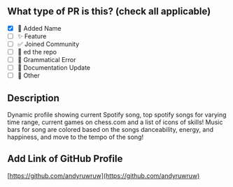## What type of PR is this? (check all applicable)


- [x] 🚀 Added Name
- [ ] ✨ Feature
- [ ] ✅ Joined Community
- [ ] 🌟 ed the repo
- [ ] 🐛 Grammatical Error
- [ ] 📝 Documentation Update
- [ ] 🚩 Other

## Description

Dynamic profile showing current Spotify song, top spotify songs for varying time range, current games on chess.com and a list of icons of skills!
Music bars for song are colored based on the songs danceability, energy, and happiness, and move to the tempo of the song!

## Add Link of GitHub Profile

[https://github.com/andyruwruw](https://github.com/andyruwruw)
